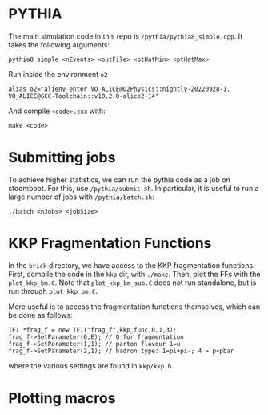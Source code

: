 # PYTHIA

The main simulation code in this repo is `/pythia/pythia8_simple.cpp`. It takes the following arguments:

```
pythia8_simple <nEvents> <outFile> <ptHatMin> <ptHatMax>
```

Run inside the environment `o2`

```
alias o2="alienv enter VO_ALICE@O2Physics::nightly-20220928-1, VO_ALICE@GCC-Toolchain::v10.2.0-alice2-14"
```

And compile `<code>.cxx` with:

```
make <code>
```

# Submitting jobs
To achieve higher statistics, we can run the pythia code as a job on stoomboot. For this, use `/pythia/submit.sh`. In particular, it is useful to run a large number of jobs with `/pythia/batch.sh`:

```
./batch <nJobs> <jobSize>
```

# KKP Fragmentation Functions
In the `brick` directory, we have access to the KKP fragmentation functions. First, compile the code in the `kkp` dir, with `./make`. Then, plot the FFs with the `plot_kkp_bm.C`. Note that `plot_kkp_bm_sub.C` does not run standalone, but is run through `plot_kkp_bm.C`.

More useful is to access the fragmentation functions themselves, which can be done as follows:

```
TF1 *frag_f = new TF1("frag_f",kkp_func,0,1,3);
frag_f->SetParameter(0,E); // Q for fragmentation
frag_f->SetParameter(1,1); // parton flavour 1=u
frag_f->SetParameter(2,1); // hadron type: 1=pi+pi-; 4 = p+pbar
```

where the various settings are found in `kkp/kkp.h`.

# Plotting macros
